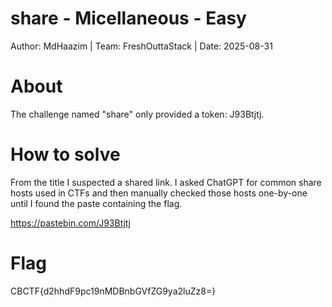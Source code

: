 # share - Micellaneous - Easy
Author: MdHaazim | Team: FreshOuttaStack | Date: 2025-08-31

# About
The challenge named "share" only provided a token: J93Btjtj.

# How to solve
From the title I suspected a shared link. I asked ChatGPT for common share hosts used in CTFs and then manually checked those hosts one-by-one until I found the paste containing the flag.

https://pastebin.com/J93Btjtj

# Flag
CBCTF{d2hhdF9pc19nMDBnbGVfZG9ya2luZz8=}
